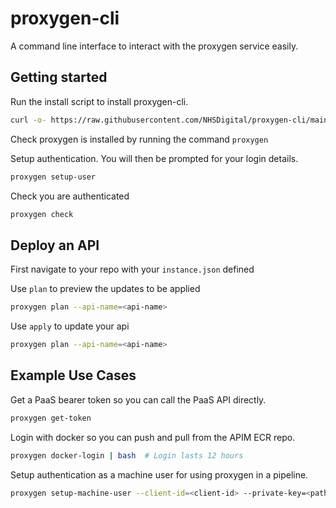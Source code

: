 # proxygen-cli
A command line interface to interact with the proxygen service easily.

## Getting started

Run the install script to install proxygen-cli.
```bash
curl -o- https://raw.githubusercontent.com/NHSDigital/proxygen-cli/main/install.sh | bash
```

Check proxygen is installed by running the command ```proxygen```

Setup authentication. You will then be prompted for your login details.
```bash
proxygen setup-user
```

Check you are authenticated
```bash
proxygen check
```

## Deploy an API
First navigate to your repo with your `instance.json` defined

Use ```plan``` to preview the updates to be applied
```bash
proxygen plan --api-name=<api-name> 
```

Use ```apply``` to update your api
```bash
proxygen plan --api-name=<api-name> 
```

## Example Use Cases
Get a PaaS bearer token so you can call the PaaS API directly.
```bash
proxygen get-token
```

Login with docker so you can push and pull from the APIM ECR repo.
```bash
proxygen docker-login | bash  # Login lasts 12 hours
```

Setup authentication as a machine user for using proxygen in a pipeline.
```bash
proxygen setup-machine-user --client-id=<client-id> --private-key=<pathtofile>
```
